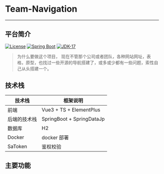 # Team-Navigation

- - -
## 平台简介
[![License](https://img.shields.io/badge/License-MIT-blue.svg)](https://gitee.com/dromara/RuoYi-Vue-Plus/blob/master/LICENSE)
[![Spring Boot](https://img.shields.io/badge/Spring%20Boot-3.1-blue.svg)]()
[![JDK-17](https://img.shields.io/badge/JDK-17-green.svg)]()

>  为什么要做这个项目， 现在不管那个公司或者团队，各种网站网址，表格，原型，也找过一些开源的导航搭建了，或多或少都有一些问题，索性自己从头搭建一个。


## 技术栈

| 技术栈     | 框架说明                      |
|---------|---------------------------|
| 前端      | Vue3 + TS + ElementPlus   |
| 后端的技术栈  | SpringBoot + SpringDataJp |
| 数据库     | H2                        |
| Docker  | docker 部署                 |
| SaToken | 鉴权校验                      |


## 主要功能

